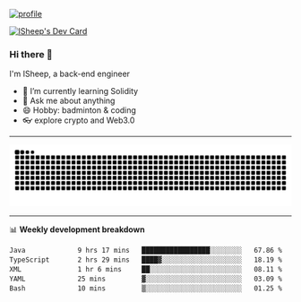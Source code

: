 [![profile](https://user-images.githubusercontent.com/54968314/208005045-e4b42f3b-833d-4242-bfcc-e764865553a2.svg)](https://www.calligrapher.ai/)

<a href="https://app.daily.dev/linziyang1106"><img src="https://api.daily.dev/devcards/v2/i4Spwx5Skx5FpTqWcwoit.png?r=kgx&type=wide" width="652" alt="ISheep's Dev Card"/></a>

### Hi there 🐏

I'm ISheep, a back-end engineer

- 🔭 I’m currently learning Solidity
- 💬 Ask me about anything
- 😄 Hobby: badminton & coding
- 👓 explore crypto and Web3.0

-------

![](https://raw.githubusercontent.com/ISheepp/ISheepp/output/github-contribution-grid-snake.svg)

-------

📊 **Weekly development breakdown**
<!--START_SECTION:waka-->

```txt
Java             9 hrs 17 mins   █████████████████░░░░░░░░   67.86 %
TypeScript       2 hrs 29 mins   ████▓░░░░░░░░░░░░░░░░░░░░   18.19 %
XML              1 hr 6 mins     ██░░░░░░░░░░░░░░░░░░░░░░░   08.11 %
YAML             25 mins         ▓░░░░░░░░░░░░░░░░░░░░░░░░   03.09 %
Bash             10 mins         ▒░░░░░░░░░░░░░░░░░░░░░░░░   01.25 %
```

<!--END_SECTION:waka-->
